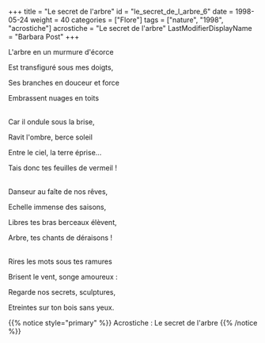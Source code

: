 +++
title = "Le secret de l'arbre"
id = "le_secret_de_l_arbre_6"
date = 1998-05-24
weight = 40
categories = ["Flore"]
tags = ["nature", "1998", "acrostiche"]
acrostiche = "Le secret de l'arbre"
LastModifierDisplayName = "Barbara Post"
+++

L'arbre en un murmure d'écorce

Est transfiguré sous mes doigts,

Ses branches en douceur et force

Embrassent nuages en toits

 \
Car il ondule sous la brise,

Ravit l'ombre, berce soleil

Entre le ciel, la terre éprise...

Tais donc tes feuilles de vermeil !

 \
Danseur au faîte de nos rêves,

Echelle immense des saisons,

Libres tes bras berceaux élèvent,

Arbre, tes chants de déraisons !

 \
Rires les mots sous tes ramures

Brisent le vent, songe amoureux :

Regarde nos secrets, sculptures,

Etreintes sur ton bois sans yeux.

{{% notice style="primary" %}}
Acrostiche : Le secret de l'arbre
{{% /notice %}}
